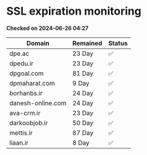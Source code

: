 # SSL expiration monitoring

**Checked on 2024-06-26 04:27**

| Domain | Remained | Status       |
|--------|----------|--------------|
| dpe.ac     | 23 Day   | ✅ |
| dpedu.ir     | 23 Day   | ✅ |
| dpgoal.com     | 81 Day   | ✅ |
| dpmaharat.com     | 9 Day   | ✅ |
| borhanbs.ir     | 24 Day   | ✅ |
| danesh-online.com     | 24 Day   | ✅ |
| ava-crm.ir     | 23 Day   | ✅ |
| darkoobjob.ir     | 50 Day   | ✅ |
| mettis.ir     | 87 Day   | ✅ |
| liaan.ir     | 8 Day   | ✅ |
